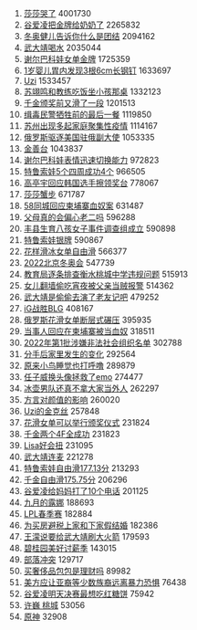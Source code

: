 1. [莎莎哭了](https://s.weibo.com//weibo?q=%23%E8%8E%8E%E8%8E%8E%E5%93%AD%E4%BA%86%23&Refer=top) 4001730
2. [谷爱凌把金牌给奶奶了](https://s.weibo.com//weibo?q=%23%E8%B0%B7%E7%88%B1%E5%87%8C%E6%8A%8A%E9%87%91%E7%89%8C%E7%BB%99%E5%A5%B6%E5%A5%B6%E4%BA%86%23&Refer=top) 2265832
3. [冬奥健儿告诉你什么是团结](https://s.weibo.com//weibo?q=%23%E5%86%AC%E5%A5%A5%E5%81%A5%E5%84%BF%E5%91%8A%E8%AF%89%E4%BD%A0%E4%BB%80%E4%B9%88%E6%98%AF%E5%9B%A2%E7%BB%93%23&Refer=top) 2094162
4. [武大靖喝水](https://s.weibo.com//weibo?q=%E6%AD%A6%E5%A4%A7%E9%9D%96%E5%96%9D%E6%B0%B4&Refer=top) 2035044
5. [谢尔巴科娃女单金牌](https://s.weibo.com//weibo?q=%23%E8%B0%A2%E5%B0%94%E5%B7%B4%E7%A7%91%E5%A8%83%E5%A5%B3%E5%8D%95%E9%87%91%E7%89%8C%23&Refer=top) 1725359
6. [1岁婴儿胃内发现3根6cm长钢钉](https://s.weibo.com//weibo?q=%231%E5%B2%81%E5%A9%B4%E5%84%BF%E8%83%83%E5%86%85%E5%8F%91%E7%8E%B03%E6%A0%B96cm%E9%95%BF%E9%92%A2%E9%92%89%23&Refer=top) 1633697
7. [Uzi](https://s.weibo.com//weibo?q=Uzi&Refer=top) 1533457
8. [苏翊鸣和教练吃饭坐小孩那桌](https://s.weibo.com//weibo?q=%23%E8%8B%8F%E7%BF%8A%E9%B8%A3%E5%92%8C%E6%95%99%E7%BB%83%E5%90%83%E9%A5%AD%E5%9D%90%E5%B0%8F%E5%AD%A9%E9%82%A3%E6%A1%8C%23&Refer=top) 1332123
9. [千金颁奖前又滑了一段](https://s.weibo.com//weibo?q=%23%E5%8D%83%E9%87%91%E9%A2%81%E5%A5%96%E5%89%8D%E5%8F%88%E6%BB%91%E4%BA%86%E4%B8%80%E6%AE%B5%23&Refer=top) 1201513
10. [缉毒民警牺牲前的最后一餐](https://s.weibo.com//weibo?q=%23%E7%BC%89%E6%AF%92%E6%B0%91%E8%AD%A6%E7%89%BA%E7%89%B2%E5%89%8D%E7%9A%84%E6%9C%80%E5%90%8E%E4%B8%80%E9%A4%90%23&Refer=top) 1119850
11. [苏州出现多起家庭聚集性疫情](https://s.weibo.com//weibo?q=%23%E8%8B%8F%E5%B7%9E%E5%87%BA%E7%8E%B0%E5%A4%9A%E8%B5%B7%E5%AE%B6%E5%BA%AD%E8%81%9A%E9%9B%86%E6%80%A7%E7%96%AB%E6%83%85%23&Refer=top) 1114167
12. [俄罗斯驱逐美国驻俄副大使](https://s.weibo.com//weibo?q=%23%E4%BF%84%E7%BD%97%E6%96%AF%E9%A9%B1%E9%80%90%E7%BE%8E%E5%9B%BD%E9%A9%BB%E4%BF%84%E5%89%AF%E5%A4%A7%E4%BD%BF%23&Refer=top) 1053335
13. [金善台](https://s.weibo.com//weibo?q=%E9%87%91%E5%96%84%E5%8F%B0&Refer=top) 1043837
14. [谢尔巴科娃表情迅速切换能力](https://s.weibo.com//weibo?q=%23%E8%B0%A2%E5%B0%94%E5%B7%B4%E7%A7%91%E5%A8%83%E8%A1%A8%E6%83%85%E8%BF%85%E9%80%9F%E5%88%87%E6%8D%A2%E8%83%BD%E5%8A%9B%23&Refer=top) 972823
15. [特鲁索娃5个四周成功4个](https://s.weibo.com//weibo?q=%23%E7%89%B9%E9%B2%81%E7%B4%A2%E5%A8%835%E4%B8%AA%E5%9B%9B%E5%91%A8%E6%88%90%E5%8A%9F4%E4%B8%AA%23&Refer=top) 966505
16. [高亭宇回应韩国选手擦领奖台](https://s.weibo.com//weibo?q=%23%E9%AB%98%E4%BA%AD%E5%AE%87%E5%9B%9E%E5%BA%94%E9%9F%A9%E5%9B%BD%E9%80%89%E6%89%8B%E6%93%A6%E9%A2%86%E5%A5%96%E5%8F%B0%23&Refer=top) 778067
17. [莎莎蟹步](https://s.weibo.com//weibo?q=%23%E8%8E%8E%E8%8E%8E%E8%9F%B9%E6%AD%A5%23&Refer=top) 671787
18. [58同城回应柬埔寨血奴案](https://s.weibo.com//weibo?q=%2358%E5%90%8C%E5%9F%8E%E5%9B%9E%E5%BA%94%E6%9F%AC%E5%9F%94%E5%AF%A8%E8%A1%80%E5%A5%B4%E6%A1%88%23&Refer=top) 631487
19. [父母真的会偏心老二吗](https://s.weibo.com//weibo?q=%23%E7%88%B6%E6%AF%8D%E7%9C%9F%E7%9A%84%E4%BC%9A%E5%81%8F%E5%BF%83%E8%80%81%E4%BA%8C%E5%90%97%23&Refer=top) 596288
20. [丰县生育八孩女子事件调查组成立](https://s.weibo.com//weibo?q=%23%E4%B8%B0%E5%8E%BF%E7%94%9F%E8%82%B2%E5%85%AB%E5%AD%A9%E5%A5%B3%E5%AD%90%E4%BA%8B%E4%BB%B6%E8%B0%83%E6%9F%A5%E7%BB%84%E6%88%90%E7%AB%8B%23&Refer=top) 590898
21. [特鲁索娃银牌](https://s.weibo.com//weibo?q=%23%E7%89%B9%E9%B2%81%E7%B4%A2%E5%A8%83%E9%93%B6%E7%89%8C%23&Refer=top) 590867
22. [花样滑冰女单自由滑](https://s.weibo.com//weibo?q=%23%E8%8A%B1%E6%A0%B7%E6%BB%91%E5%86%B0%E5%A5%B3%E5%8D%95%E8%87%AA%E7%94%B1%E6%BB%91%23&Refer=top) 566377
23. [2022北京冬奥会](https://s.weibo.com//weibo?q=%232022%E5%8C%97%E4%BA%AC%E5%86%AC%E5%A5%A5%E4%BC%9A%23&Refer=top) 547739
24. [教育局逐条排查衡水桃城中学违规问题](https://s.weibo.com//weibo?q=%23%E6%95%99%E8%82%B2%E5%B1%80%E9%80%90%E6%9D%A1%E6%8E%92%E6%9F%A5%E8%A1%A1%E6%B0%B4%E6%A1%83%E5%9F%8E%E4%B8%AD%E5%AD%A6%E8%BF%9D%E8%A7%84%E9%97%AE%E9%A2%98%23&Refer=top) 515913
25. [女儿翻墙偷吃宵夜被父亲当贼报警](https://s.weibo.com//weibo?q=%23%E5%A5%B3%E5%84%BF%E7%BF%BB%E5%A2%99%E5%81%B7%E5%90%83%E5%AE%B5%E5%A4%9C%E8%A2%AB%E7%88%B6%E4%BA%B2%E5%BD%93%E8%B4%BC%E6%8A%A5%E8%AD%A6%23&Refer=top) 514362
26. [武大靖是偷偷去演了老友记吧](https://s.weibo.com//weibo?q=%23%E6%AD%A6%E5%A4%A7%E9%9D%96%E6%98%AF%E5%81%B7%E5%81%B7%E5%8E%BB%E6%BC%94%E4%BA%86%E8%80%81%E5%8F%8B%E8%AE%B0%E5%90%A7%23&Refer=top) 479252
27. [iG战胜BLG](https://s.weibo.com//weibo?q=%23iG%E6%88%98%E8%83%9CBLG%23&Refer=top) 408167
28. [俄罗斯花滑女单断层式碾压](https://s.weibo.com//weibo?q=%23%E4%BF%84%E7%BD%97%E6%96%AF%E8%8A%B1%E6%BB%91%E5%A5%B3%E5%8D%95%E6%96%AD%E5%B1%82%E5%BC%8F%E7%A2%BE%E5%8E%8B%23&Refer=top) 395935
29. [当事人回应在柬埔寨被当血奴](https://s.weibo.com//weibo?q=%23%E5%BD%93%E4%BA%8B%E4%BA%BA%E5%9B%9E%E5%BA%94%E5%9C%A8%E6%9F%AC%E5%9F%94%E5%AF%A8%E8%A2%AB%E5%BD%93%E8%A1%80%E5%A5%B4%23&Refer=top) 318511
30. [2022年第1批涉嫌非法社会组织名单](https://s.weibo.com//weibo?q=%232022%E5%B9%B4%E7%AC%AC1%E6%89%B9%E6%B6%89%E5%AB%8C%E9%9D%9E%E6%B3%95%E7%A4%BE%E4%BC%9A%E7%BB%84%E7%BB%87%E5%90%8D%E5%8D%95%23&Refer=top) 302788
31. [分手后家里发生的变化](https://s.weibo.com//weibo?q=%23%E5%88%86%E6%89%8B%E5%90%8E%E5%AE%B6%E9%87%8C%E5%8F%91%E7%94%9F%E7%9A%84%E5%8F%98%E5%8C%96%23&Refer=top) 292564
32. [原来小鸟睡觉也打呼噜](https://s.weibo.com//weibo?q=%23%E5%8E%9F%E6%9D%A5%E5%B0%8F%E9%B8%9F%E7%9D%A1%E8%A7%89%E4%B9%9F%E6%89%93%E5%91%BC%E5%99%9C%23&Refer=top) 289879
33. [任子威换头像拯救了emo](https://s.weibo.com//weibo?q=%23%E4%BB%BB%E5%AD%90%E5%A8%81%E6%8D%A2%E5%A4%B4%E5%83%8F%E6%8B%AF%E6%95%91%E4%BA%86emo%23&Refer=top) 274477
34. [冰壶男队还真不拿大家当外人](https://s.weibo.com//weibo?q=%23%E5%86%B0%E5%A3%B6%E7%94%B7%E9%98%9F%E8%BF%98%E7%9C%9F%E4%B8%8D%E6%8B%BF%E5%A4%A7%E5%AE%B6%E5%BD%93%E5%A4%96%E4%BA%BA%23&Refer=top) 262297
35. [方言对颜值的影响](https://s.weibo.com//weibo?q=%23%E6%96%B9%E8%A8%80%E5%AF%B9%E9%A2%9C%E5%80%BC%E7%9A%84%E5%BD%B1%E5%93%8D%23&Refer=top) 260020
36. [Uzi的金克丝](https://s.weibo.com//weibo?q=%23Uzi%E7%9A%84%E9%87%91%E5%85%8B%E4%B8%9D%23&Refer=top) 257848
37. [花滑女单可以举行颁奖仪式](https://s.weibo.com//weibo?q=%23%E8%8A%B1%E6%BB%91%E5%A5%B3%E5%8D%95%E5%8F%AF%E4%BB%A5%E4%B8%BE%E8%A1%8C%E9%A2%81%E5%A5%96%E4%BB%AA%E5%BC%8F%23&Refer=top) 231824
38. [千金两个4F全成功](https://s.weibo.com//weibo?q=%23%E5%8D%83%E9%87%91%E4%B8%A4%E4%B8%AA4F%E5%85%A8%E6%88%90%E5%8A%9F%23&Refer=top) 231823
39. [Lisa好会扭](https://s.weibo.com//weibo?q=%23Lisa%E5%A5%BD%E4%BC%9A%E6%89%AD%23&Refer=top) 231095
40. [武大靖连麦](https://s.weibo.com//weibo?q=%23%E6%AD%A6%E5%A4%A7%E9%9D%96%E8%BF%9E%E9%BA%A6%23&Refer=top) 221278
41. [特鲁索娃自由滑177.13分](https://s.weibo.com//weibo?q=%23%E7%89%B9%E9%B2%81%E7%B4%A2%E5%A8%83%E8%87%AA%E7%94%B1%E6%BB%91177.13%E5%88%86%23&Refer=top) 213293
42. [千金自由滑175.75分](https://s.weibo.com//weibo?q=%23%E5%8D%83%E9%87%91%E8%87%AA%E7%94%B1%E6%BB%91175.75%E5%88%86%23&Refer=top) 206296
43. [谷爱凌给妈妈打了10个电话](https://s.weibo.com//weibo?q=%23%E8%B0%B7%E7%88%B1%E5%87%8C%E7%BB%99%E5%A6%88%E5%A6%88%E6%89%93%E4%BA%8610%E4%B8%AA%E7%94%B5%E8%AF%9D%23&Refer=top) 201125
44. [九月的露娜](https://s.weibo.com//weibo?q=%23%E4%B9%9D%E6%9C%88%E7%9A%84%E9%9C%B2%E5%A8%9C%23&Refer=top) 188693
45. [LPL春季赛](https://s.weibo.com//weibo?q=LPL%E6%98%A5%E5%AD%A3%E8%B5%9B&Refer=top) 182884
46. [为买房避税上家和下家假结婚](https://s.weibo.com//weibo?q=%23%E4%B8%BA%E4%B9%B0%E6%88%BF%E9%81%BF%E7%A8%8E%E4%B8%8A%E5%AE%B6%E5%92%8C%E4%B8%8B%E5%AE%B6%E5%81%87%E7%BB%93%E5%A9%9A%23&Refer=top) 182386
47. [王濛说要给武大靖刷大火箭](https://s.weibo.com//weibo?q=%23%E7%8E%8B%E6%BF%9B%E8%AF%B4%E8%A6%81%E7%BB%99%E6%AD%A6%E5%A4%A7%E9%9D%96%E5%88%B7%E5%A4%A7%E7%81%AB%E7%AE%AD%23&Refer=top) 179593
48. [碧桂园美好讨薪季](https://s.weibo.com//weibo?q=%23%E7%A2%A7%E6%A1%82%E5%9B%AD%E7%BE%8E%E5%A5%BD%E8%AE%A8%E8%96%AA%E5%AD%A3%23&Refer=top) 143015
49. [部落冲突](https://s.weibo.com//weibo?q=%23%E9%83%A8%E8%90%BD%E5%86%B2%E7%AA%81%23&Refer=top) 129717
50. [买奢侈品包包是理财吗](https://s.weibo.com//weibo?q=%23%E4%B9%B0%E5%A5%A2%E4%BE%88%E5%93%81%E5%8C%85%E5%8C%85%E6%98%AF%E7%90%86%E8%B4%A2%E5%90%97%23&Refer=top) 89982
51. [美方应让亚裔等少数族裔远离暴力恐惧](https://s.weibo.com//weibo?q=%23%E7%BE%8E%E6%96%B9%E5%BA%94%E8%AE%A9%E4%BA%9A%E8%A3%94%E7%AD%89%E5%B0%91%E6%95%B0%E6%97%8F%E8%A3%94%E8%BF%9C%E7%A6%BB%E6%9A%B4%E5%8A%9B%E6%81%90%E6%83%A7%23&Refer=top) 76438
52. [谷爱凌明天决赛最想吃红糖饼](https://s.weibo.com//weibo?q=%23%E8%B0%B7%E7%88%B1%E5%87%8C%E6%98%8E%E5%A4%A9%E5%86%B3%E8%B5%9B%E6%9C%80%E6%83%B3%E5%90%83%E7%BA%A2%E7%B3%96%E9%A5%BC%23&Refer=top) 75942
53. [许巍 桃城](https://s.weibo.com//weibo?q=%E8%AE%B8%E5%B7%8D%20%E6%A1%83%E5%9F%8E&Refer=top) 53056
54. [原神](https://s.weibo.com//weibo?q=%E5%8E%9F%E7%A5%9E&Refer=top) 32908
